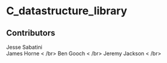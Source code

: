 # C_datastructure_library

## Contributors
Jesse Sabatini </br>
James Horne < /br>
Ben Gooch < /br>
Jeremy Jackson < /br>
